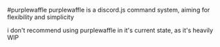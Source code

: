 
#purplewaffle
purplewaffle is a discord.js command system, aiming for flexibility and simplicity

i don't recommend using purplewaffle in it's current state, as it's heavily WIP
